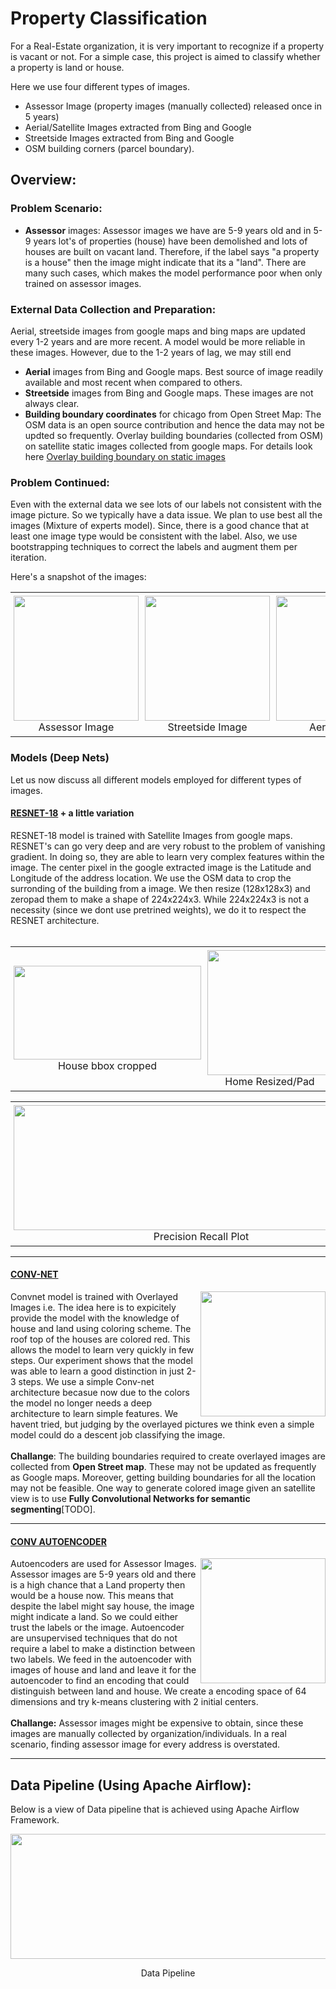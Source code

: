 #  Property Classification


For a Real-Estate organization, it is very important to recognize if a property is vacant or not. For a simple case, 
this project is aimed to classify whether a property is land or house.  

Here we use four different types of images.

* Assessor Image (property images (manually collected) released once in 5 years)
* Aerial/Satellite Images extracted from Bing and Google
* Streetside Images extracted from Bing and Google 
* OSM building corners (parcel boundary).

## Overview:

### Problem Scenario: 

* **Assessor** images: Assessor images we have are 5-9 years old and in 5-9 years lot's of properties (house) have been demolished and lots of houses are built on vacant land. Therefore, if the label says "a property is a house" then the image might indicate that its a "land". There are many such cases, which makes the model performance poor when only trained on 
assessor images.  

### External Data Collection and Preparation:

Aerial, streetside images from google maps and bing maps are updated every 1-2 years and are more recent. A model would be more reliable in these images. However, due to the 1-2 years of lag, we may still end

* **Aerial** images from Bing and Google maps. Best source of image readily available and most recent when compared to others.
* **Streetside** images from Bing and Google maps. These images are not always clear.
* **Building boundary coordinates** for chicago from Open Street Map: The OSM data is an open source contribution and hence the data may not be updted so frequently. Overlay building boundaries (collected from OSM) on satellite static images collected from google maps. For details look here [Overlay building boundary on static images](https://github.com/Sardhendu/PropertyClassification/src/tree/master/semantic_segmentation)    

### Problem Continued:
Even with the external data we see lots of our labels not consistent with the image picture. So we typically have a data issue. We plan to use best all the images (Mixture of experts model). Since, there is a good chance that at least one image type would be consistent with the label. Also, we use bootstrapping techniques to correct the labels and augment them per iteration.

Here's a snapshot of the images:

<div id="image-table">
    <table>
	    <tr>
    	    <td style="padding:5px">
        	    <img src="https://github.com/Sardhendu/PropertyClassification/tree/master/images/assessor.png" width="200" height="200"><figcaption><center>Assessor Image</center></figcaption>
      	    </td>
            <td style="padding:5px">
            	<img src="https://github.com/Sardhendu/PropertyClassification/tree/master/images/streetside.jpg" width="200" height="200"><figcaption><center>Streetside Image</center></figcaption>
             </td>
            <td style="padding:5px">
            	<img src="https://github.com/Sardhendu/PropertyClassification/tree/master/images/aerial.png" width="200" height="200"><figcaption><center>Aerial Image</center></figcaption>
             </td>
             <td style="padding:5px">
            	<img src="https://github.com/Sardhendu/PropertyClassification/tree/master/images/overlayed.jpg" width="200" height="200"><figcaption></center>Overlayed Image</center></figcaption>
             </td>
        </tr>
    </table>
</div>


### Models (Deep Nets) 
Let us now discuss all different models employed for different types of images.

#### [RESNET-18](https://github.com/Sardhendu/PropertyClassification/src/blob/master/conv_net/resnet.py) + a little variation

<div id="wrapper">
    <div class="twoColumn">
         <p>
            RESNET-18 model is trained with Satellite Images from google maps. RESNET's can go very deep and are very robust to the problem of vanishing gradient. In doing so, they are able to learn very complex features within the image. The center pixel in the google extracted image is the Latitude and Longitude of the address location. We use the OSM data to crop the surronding of the building from a image. We then resize (128x128x3) and zeropad them to make a shape of 224x224x3. While 224x224x3 is not a necessity (since we dont use pretrined weights), we do it to respect the RESNET architecture. <br><br>
         </p>
    </div>
</div>

<div id="image-table">
    <table>
	    <tr>
    	    <td style="padding:5px">
        	    <img src="https://github.com/Sardhendu/PropertyClassification/tree/master/images/home_cropped.jpg" width="300" height="150"><figcaption><center>House bbox cropped</center></figcaption>
      	    </td>
            <td style="padding:5px">
            	<img src="https://github.com/Sardhendu/PropertyClassification/tree/master/images/home_resized.png" width="200" height="200"><figcaption><center>Home Resized/Pad</center></figcaption>
             </td>
            <td style="padding:5px">
            	<img src="https://github.com/Sardhendu/PropertyClassification/tree/master/images/land.png" width="200" height="200"><figcaption><center>Land central crop</center></figcaption>
             </td>
        </tr>
    </table>
    <table>
        <tr>
            <td style="padding:5px">
            	<img src="https://github.com/Sardhendu/PropertyClassification/tree/master/images/prec_recall_curve.png" width="600" height="200"><figcaption><center>Precision Recall Plot</center></figcaption>
            </td>
        </tr>
    </table>

</div>



--------------

#### [CONV-NET](https://github.com/Sardhendu/PropertyClassification/src/blob/master/conv_net/convnet.py)

<div id="wrapper">
    <div class="twoColumn">
        <img align="right" width="200" height="200" src="https://github.com/Sardhendu/PropertyClassification/blob/master/images/overlayed2.png">
    </div>
    <div class="twoColumn">
         <p>
            Convnet model is trained with Overlayed Images i.e. The idea here is to expicitely provide the model with 
            the knowledge of house and land using coloring scheme. The roof top of the houses are colored red. This allows the model to 
            learn very quickly in few steps. Our experiment shows that the model was able to learn a good distinction in just 2-3 steps. We use a simple Conv-net architecture becasue now due to the colors the model no longer needs
             a deep architecture to learn simple features. We havent tried, but judging by the overlayed pictures we 
             think even a simple model could do a descent job classifying the image.<br><br><b>Challange</b>: The 
             building boundaries required to create overlayed images are collected from <b>Open Street map</b>. These may not 
             be updated as frequently as Google maps. Moreover, getting building boundaries for all the location may 
             not be feasible. One way to generate colored image given an satellite view is to use <b>Fully 
             Convolutional Networks for semantic segmenting</b>[TODO]. <br>     
         </p>
    </div>
</div>
    
---------------

#### [CONV AUTOENCODER](https://github.com/Sardhendu/PropertyClassification/src/blob/master/conv_net/conv_autoencoder.py)

<div id="wrapper">
    <div class="twoColumn">
        <img align="right" width="200" height="200" src="https://github.com/Sardhendu/PropertyClassification/tree/master/images/assessor2.png">
    </div>
    <div class="twoColumn">
         <p>
            Autoencoders are used for Assessor Images. Assessor images are 5-9 years old and there is a high chance that a Land property then would be a house now. This means that despite the label might say house, the image might indicate a land. So we could either trust the labels or the image. Autoencoder are unsupervised techniques that do not require a label to make a distinction between two labels. We feed in the autoencoder with images of house and land and leave it for the autoencoder to find an encoding that could distinguish between land and house. We create a encoding space of 64 dimensions and try k-means clustering with 2 initial centers.<br><br><b>Challange:</b> Assessor images might be expensive to obtain, since these images are manually collected by organization/individuals. In a real scenario, finding assessor image for every address is overstated.<br>    
         </p>
    </div>
</div>

--------


## Data Pipeline (Using Apache Airflow):

Below is a view of Data pipeline that is achieved using Apache Airflow Framework.

<img src="https://github.com/Sardhendu/PropertyClassification/tree/master/images/pipeline.png" width="800" height="200"><figcaption><center>Data Pipeline</center></figcaption>
